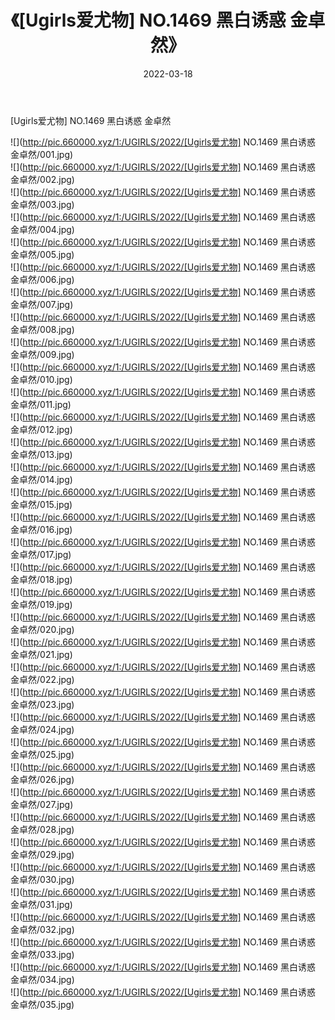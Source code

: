 ﻿---
layout: post
title:  《[Ugirls爱尤物] NO.1469 黑白诱惑 金卓然》
date:   2022-03-18
img: http://pic.660000.xyz/1:/UGIRLS/2022/[Ugirls爱尤物] NO.1469 黑白诱惑 金卓然/000.jpg
categories: [美女, 清纯, 唯美]
---

[Ugirls爱尤物] NO.1469 黑白诱惑 金卓然

 ![](http://pic.660000.xyz/1:/UGIRLS/2022/[Ugirls爱尤物] NO.1469 黑白诱惑 金卓然/001.jpg) <br>![](http://pic.660000.xyz/1:/UGIRLS/2022/[Ugirls爱尤物] NO.1469 黑白诱惑 金卓然/002.jpg) <br>![](http://pic.660000.xyz/1:/UGIRLS/2022/[Ugirls爱尤物] NO.1469 黑白诱惑 金卓然/003.jpg) <br>![](http://pic.660000.xyz/1:/UGIRLS/2022/[Ugirls爱尤物] NO.1469 黑白诱惑 金卓然/004.jpg) <br>![](http://pic.660000.xyz/1:/UGIRLS/2022/[Ugirls爱尤物] NO.1469 黑白诱惑 金卓然/005.jpg) <br>![](http://pic.660000.xyz/1:/UGIRLS/2022/[Ugirls爱尤物] NO.1469 黑白诱惑 金卓然/006.jpg) <br>![](http://pic.660000.xyz/1:/UGIRLS/2022/[Ugirls爱尤物] NO.1469 黑白诱惑 金卓然/007.jpg) <br>![](http://pic.660000.xyz/1:/UGIRLS/2022/[Ugirls爱尤物] NO.1469 黑白诱惑 金卓然/008.jpg) <br>![](http://pic.660000.xyz/1:/UGIRLS/2022/[Ugirls爱尤物] NO.1469 黑白诱惑 金卓然/009.jpg) <br>![](http://pic.660000.xyz/1:/UGIRLS/2022/[Ugirls爱尤物] NO.1469 黑白诱惑 金卓然/010.jpg) <br>![](http://pic.660000.xyz/1:/UGIRLS/2022/[Ugirls爱尤物] NO.1469 黑白诱惑 金卓然/011.jpg) <br>![](http://pic.660000.xyz/1:/UGIRLS/2022/[Ugirls爱尤物] NO.1469 黑白诱惑 金卓然/012.jpg) <br>![](http://pic.660000.xyz/1:/UGIRLS/2022/[Ugirls爱尤物] NO.1469 黑白诱惑 金卓然/013.jpg) <br>![](http://pic.660000.xyz/1:/UGIRLS/2022/[Ugirls爱尤物] NO.1469 黑白诱惑 金卓然/014.jpg) <br>![](http://pic.660000.xyz/1:/UGIRLS/2022/[Ugirls爱尤物] NO.1469 黑白诱惑 金卓然/015.jpg) <br>![](http://pic.660000.xyz/1:/UGIRLS/2022/[Ugirls爱尤物] NO.1469 黑白诱惑 金卓然/016.jpg) <br>![](http://pic.660000.xyz/1:/UGIRLS/2022/[Ugirls爱尤物] NO.1469 黑白诱惑 金卓然/017.jpg) <br>![](http://pic.660000.xyz/1:/UGIRLS/2022/[Ugirls爱尤物] NO.1469 黑白诱惑 金卓然/018.jpg) <br>![](http://pic.660000.xyz/1:/UGIRLS/2022/[Ugirls爱尤物] NO.1469 黑白诱惑 金卓然/019.jpg) <br>![](http://pic.660000.xyz/1:/UGIRLS/2022/[Ugirls爱尤物] NO.1469 黑白诱惑 金卓然/020.jpg) <br>![](http://pic.660000.xyz/1:/UGIRLS/2022/[Ugirls爱尤物] NO.1469 黑白诱惑 金卓然/021.jpg) <br>![](http://pic.660000.xyz/1:/UGIRLS/2022/[Ugirls爱尤物] NO.1469 黑白诱惑 金卓然/022.jpg) <br>![](http://pic.660000.xyz/1:/UGIRLS/2022/[Ugirls爱尤物] NO.1469 黑白诱惑 金卓然/023.jpg) <br>![](http://pic.660000.xyz/1:/UGIRLS/2022/[Ugirls爱尤物] NO.1469 黑白诱惑 金卓然/024.jpg) <br>![](http://pic.660000.xyz/1:/UGIRLS/2022/[Ugirls爱尤物] NO.1469 黑白诱惑 金卓然/025.jpg) <br>![](http://pic.660000.xyz/1:/UGIRLS/2022/[Ugirls爱尤物] NO.1469 黑白诱惑 金卓然/026.jpg) <br>![](http://pic.660000.xyz/1:/UGIRLS/2022/[Ugirls爱尤物] NO.1469 黑白诱惑 金卓然/027.jpg) <br>![](http://pic.660000.xyz/1:/UGIRLS/2022/[Ugirls爱尤物] NO.1469 黑白诱惑 金卓然/028.jpg) <br>![](http://pic.660000.xyz/1:/UGIRLS/2022/[Ugirls爱尤物] NO.1469 黑白诱惑 金卓然/029.jpg) <br>![](http://pic.660000.xyz/1:/UGIRLS/2022/[Ugirls爱尤物] NO.1469 黑白诱惑 金卓然/030.jpg) <br>![](http://pic.660000.xyz/1:/UGIRLS/2022/[Ugirls爱尤物] NO.1469 黑白诱惑 金卓然/031.jpg) <br>![](http://pic.660000.xyz/1:/UGIRLS/2022/[Ugirls爱尤物] NO.1469 黑白诱惑 金卓然/032.jpg) <br>![](http://pic.660000.xyz/1:/UGIRLS/2022/[Ugirls爱尤物] NO.1469 黑白诱惑 金卓然/033.jpg) <br>![](http://pic.660000.xyz/1:/UGIRLS/2022/[Ugirls爱尤物] NO.1469 黑白诱惑 金卓然/034.jpg) <br>![](http://pic.660000.xyz/1:/UGIRLS/2022/[Ugirls爱尤物] NO.1469 黑白诱惑 金卓然/035.jpg) <br>